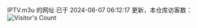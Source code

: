 IPTV.m3u 的网址 已于 2024-08-07 06:12:17 更新，本仓库访客数：![Visitor's Count](https://profile-counter.glitch.me/hero1898_tv/count.svg)
